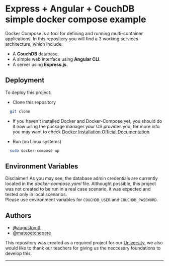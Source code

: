 # Express + Angular + CouchDB simple docker compose example

Docker Compose is a tool for defining and running multi-container applications. 
In this repository you will find a 3 working services architecture, which include:
- A **CouchDB** database.
- A simple web interface using **Angular CLI**.
- A server using **Express.js**.


## Deployment

To deploy this project:
- Clone this repository
```bash
  git clone 
```
- If you haven't installed Docker and Docker-Compose yet, you should do it now using the package manager your OS provides you, for more info you may want to check [Docker Installation Official Documentation](https://docs.docker.com/engine/install/)

- Run (on Linux systems)
```bash
  sudo docker-compose up
```


## Environment Variables

Disclaimer! As you may see, the database admin credentials are currently located in the _docker-compose.yaml_ file. Althought possible, this project was not created to be run in a real case scenario, it was expected and tested only in local scenarios.  
Please use environment variables for
`COUCHDB_USER` and
`COUCHDB_PASSWORD`.


## Authors

- [@augustomtt](https://github.com/augustomtt)
- [@mateoetchepare](https://github.com/mateoetchepare)

This repository was created as a required project for our [University](https://www.fi.mdp.edu.ar/), we also would like to thank our teachers for giving us the neccesary foundations to develop this.

_________________
